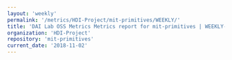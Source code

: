 ```yaml
---
layout: 'weekly'
permalink: '/metrics/HDI-Project/mit-primitives/WEEKLY/'
title: 'DAI Lab OSS Metrics Metrics report for mit-primitives | WEEKLY-REPORT-2018-11-02'
organization: 'HDI-Project'
repository: 'mit-primitives'
current_date: '2018-11-02'
---
```

